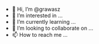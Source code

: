 - 👋 Hi, I’m @grawasz
- 👀 I’m interested in ...
- 🌱 I’m currently learning ...
- 💞️ I’m looking to collaborate on ...
- 📫 How to reach me ...

<!---
grawasz/grawasz is a ✨ special ✨ repository because its `README.md` (this file) appears on your GitHub profile.
You can click the Preview link to take a look at your changes.
--->
